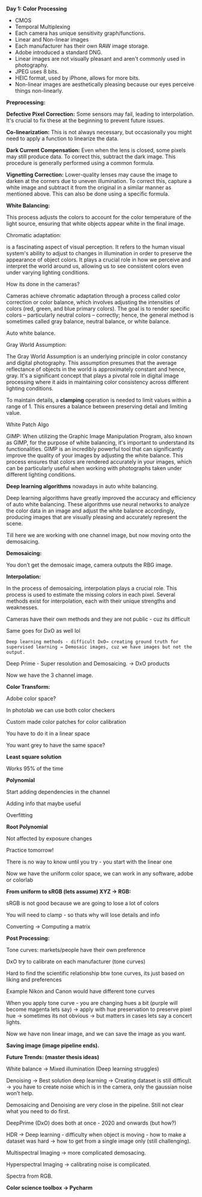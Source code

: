 **Day 1: Color Processing**

- CMOS
- Temporal Multiplexing
- Each camera has unique sensitivity graph/functions.
- Linear and Non-linear images
- Each manufacturer has their own RAW image storage.
- Adobe introduced a standard DNG.
- Linear images are not visually pleasant and aren't commonly used in photography.
- JPEG uses 8 bits.
- HEIC format, used by iPhone, allows for more bits.
- Non-linear images are aesthetically pleasing because our eyes perceive things non-linearly.

**Preprocessing:**

**Defective Pixel Correction:** Some sensors may fail, leading to interpolation. It's crucial to fix these at the beginning to prevent future issues.

**Co-linearization:** This is not always necessary, but occasionally you might need to apply a function to linearize the data.

**Dark Current Compensation:** Even when the lens is closed, some pixels may still produce data. To correct this, subtract the dark image. This procedure is generally performed using a common formula.

**Vignetting Correction:** Lower-quality lenses may cause the image to darken at the corners due to uneven illumination. To correct this, capture a white image and subtract it from the original in a similar manner as mentioned above. This can also be done using a specific formula.

**White Balancing:**

This process adjusts the colors to account for the color temperature of the light source, ensuring that white objects appear white in the final image.

Chromatic adaptation:

 is a fascinating aspect of visual perception. It refers to the human visual system's ability to adjust to changes in illumination in order to preserve the appearance of object colors. It plays a crucial role in how we perceive and interpret the world around us, allowing us to see consistent colors even under varying lighting conditions.

How its done in the cameras?

Cameras achieve chromatic adaptation through a process called color correction or color balance, which involves adjusting the intensities of colors (red, green, and blue primary colors). The goal is to render specific colors – particularly neutral colors – correctly; hence, the general method is sometimes called gray balance, neutral balance, or white balance.

Auto white balance.

Gray World Assumption:

The Gray World Assumption is an underlying principle in color constancy and digital photography. This assumption presumes that the average reflectance of objects in the world is approximately constant and hence, gray. It's a significant concept that plays a pivotal role in digital image processing where it aids in maintaining color consistency across different lighting conditions.

To maintain details, a **clamping** operation is needed to limit values within a range of 1. This ensures a balance between preserving detail and limiting value.

White Patch Algo

GIMP: When utilizing the Graphic Image Manipulation Program, also known as GIMP, for the purpose of white balancing, it's important to understand its functionalities. GIMP is an incredibly powerful tool that can significantly improve the quality of your images by adjusting the white balance. This process ensures that colors are rendered accurately in your images, which can be particularly useful when working with photographs taken under different lighting conditions.

**Deep learning algorithms** nowadays in auto white balancing.

Deep learning algorithms have greatly improved the accuracy and efficiency of auto white balancing. These algorithms use neural networks to analyze the color data in an image and adjust the white balance accordingly, producing images that are visually pleasing and accurately represent the scene.

Till here we are working with one channel image, but now moving onto the demosaicing.

**Demosaicing:**

You don’t get the demosaic image, camera outputs the RBG image.

**Interpolation:**

In the process of demosaicing, interpolation plays a crucial role. This process is used to estimate the missing colors in each pixel. Several methods exist for interpolation, each with their unique strengths and weaknesses.

Cameras have their own methods and they are not public - cuz its difficult

Same goes for DxO as well lol

`Deep learning methods - difficult DxO→ creating ground truth for supervised learning → Demosaic images, cuz we have images but not the output.`

Deep Prime - Super resolution and Demosaicing. → DxO products

Now we have the 3 channel image.

**Color Transform:**

Adobe color space?

In photolab we can use both color checkers

Custom made color patches for color calibration

You have to do it in a linear space

You want grey to have the same space?

**Least square solution**

Works 95% of the time

**Polynomial**

Start adding dependencies in the channel

Adding info that maybe useful

Overfitting

**Root Polynomial**

Not affected by exposure changes

Practice tomorrow!

There is no way to know until you try - you start with the linear one

Now we have the uniform color space, we can work in any software, adobe or colorlab

**From uniform to sRGB (lets assume) XYZ → RGB:**

sRGB is not good because we are going to lose a lot of colors

You will need to clamp - so thats why will lose details and info

Converting → Computing a matrix

**Post Processing:**

Tone curves: markets/people have their own preference

DxO try to calibrate on each manufacturer (tone curves)

Hard to find the scientific relationship btw tone curves, its just based on liking and preferences

Example Nikon and Canon would have different tone curves

When you apply tone curve - you are changing hues a bit (purple will become magenta lets say) → apply with hue preservation to preserve pixel hue → sometimes its not obvious → but matters in cases lets say a concert lights.

Now we have non linear image, and we can save the image as you want.

**Saving image (image pipeline ends).**

**Future Trends: (master thesis ideas)**

White balance → Mixed illumination (Deep learning struggles)

Denoising → Best solution deep learning → Creating dataset is still difficult → you have to create noise which is in the camera, only the gaussian noise won’t help. 

Demosaicing and Denoising are very close in the pipeline. Still not clear what you need to do first.

DeepPrime (DxO) does both at once - 2020 and onwards (but how?)

HDR → Deep learning - difficulty when object is moving - how to make a dataset was hard → how to get from a single image only (still challenging).

Multispectral Imaging → more complicated demosacing.

Hyperspectral Imaging → calibrating noise is complicated.

Spectra from RGB.

**Color science toolbox → Pycharm**
